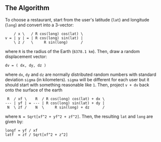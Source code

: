 The Algorithm
-------------

To choose a restaurant, start from the user's latitude (`lat`) and longitude
(`long`) and convert into a 3-vector:

```
    / x \   / R cos(long) cos(lat) \
v = | y | = | R cos(long) sin(lat) |
    \ z /   \     R sin(long)      /
```

where `R` is the radius of the Earth (`6378.1 km`). Then, draw a random
displacement vector:

```
dv = ( dx, dy, dz )
```

where `dx`, `dy` and `dz` are normally distributed random numbers with
standard deviation `sigma` (in kilometers). `sigma` will be different for
each user but it should start with something reasonable like `1`. Then,
project `v + dv` back onto the surface of the earth

```
 R  / xf \    R  / R cos(long) cos(lat) + dx \
--- | yf | = --- | R cos(long) sin(lat) + dy |
 N  \ zf /    N  \     R sin(long) + dz      /
```

where `N = Sqrt[xf^2 + yf^2 + zf^2]`. Then, the resulting `lat` and `long`
are given by:

```
longf = yf / xf
latf  = zf / Sqrt[xf^2 + z^2]
```


